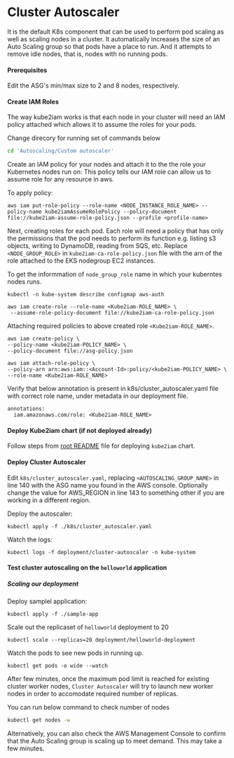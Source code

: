 # Cluster Autoscaler

It is the default K8s component that can be used to perform pod scaling as well as scaling nodes in a cluster. It automatically increases the size of an Auto Scaling group so that pods have a place to run. And it attempts to remove idle nodes, that is, nodes with no running pods.

#### Prerequisites
Edit the ASG's min/max size to 2 and 8 nodes, respectively.

####  Create IAM Roles

The way kube2iam works is that each node in your cluster will need an IAM policy attached which allows it to assume the roles for your pods.


Change direcory for running set of commands below
```bash
cd 'Autoscaling/Custom autoscaler'
```

Create an IAM policy for your nodes and attach it to the the role your Kubernetes nodes run on:
This policy tells our IAM role can allow us to assume role for any resource in aws.

To apply policy:
```
aws iam put-role-policy --role-name <NODE_INSTANCE_ROLE_NAME> --policy-name kube2iamAssumeRolePolicy --policy-document file://kube2iam-assume-role-policy.json --profile <profile-name>
```

Next, creating roles for each pod. Each role will need a policy that has only the permissions that the pod needs to perform its function e.g. listing s3 objects, writing to DynamoDB, reading from SQS, etc. 
Replace `<NODE_GROUP_ROLE>` in `kube2iam-ca-role-policy.json` file with the arn of the role attached to the EKS nodegroup EC2 instances.


To get the informmation of `node_group_role` name in which your kuberntes nodes runs.

```
kubectl -n kube-system describe configmap aws-auth
```

```
aws iam create-role --role-name <Kube2iam-ROLE_NAME> \
 --assume-role-policy-document file://kube2iam-ca-role-policy.json 
```

Attaching required policies to above created role `<Kube2iam-ROLE_NAME>`.
```
aws iam create-policy \
--policy-name <kube2iam-POLICY_NAME> \
--policy-document file://asg-policy.json 
```
```
aws iam attach-role-policy \
--policy-arn arn:aws:iam::<Account-Id>:policy/<kube2iam-POLICY_NAME> \
--role-name <Kube2iam-ROLE_NAME> 
```

Verify that below annotation is present in k8s/cluster_autoscaler.yaml file with correct role name, under metadata in our deployment file.
```
annotations:
  iam.amazonaws.com/role: <Kube2iam-ROLE_NAME>
```

#### Deploy Kube2iam chart **(if not deployed already)**

Follow steps from [root README](../../README.md) file for deploying `kube2iam` chart.

#### Deploy Cluster Autoscaler

Edit `k8s/cluster_autoscaler.yaml`, replacing `<AUTOSCALING_GROUP_NAME>` in line 140 with the ASG name you found in the AWS console. Optionally change the value for AWS_REGION in line 143 to something other if you are working in a different region.


Deploy the autoscaler:
```
kubectl apply -f ./k8s/cluster_autoscaler.yaml
```

Watch the logs:
```
kubectl logs -f deployment/cluster-autoscaler -n kube-system
```

#### Test cluster autoscaling on the `helloworld` application  

##### Scaling our deployment
Deploy samplel application:
```
kubectl apply -f ./sample-app
```

Scale out the replicaset of `helloworld` deployment to 20

```
kubectl scale --replicas=20 deployment/helloworld-deployment
```

Watch the pods to see new pods in running up.
```
kubectl get pods -o wide --watch
```

After few minutes, once the maximum pod limit is reached for existing cluster worker nodes, `Cluster Autoscaler` will try to launch new worker nodes in order to accomodate required number of replicas.


You can run below command to check number of nodes
```bash
kubectl get nodes -w
```


Alternatively, you can also check the AWS Management Console to confirm that the Auto Scaling group is scaling up to meet demand. This may take a few minutes. 

